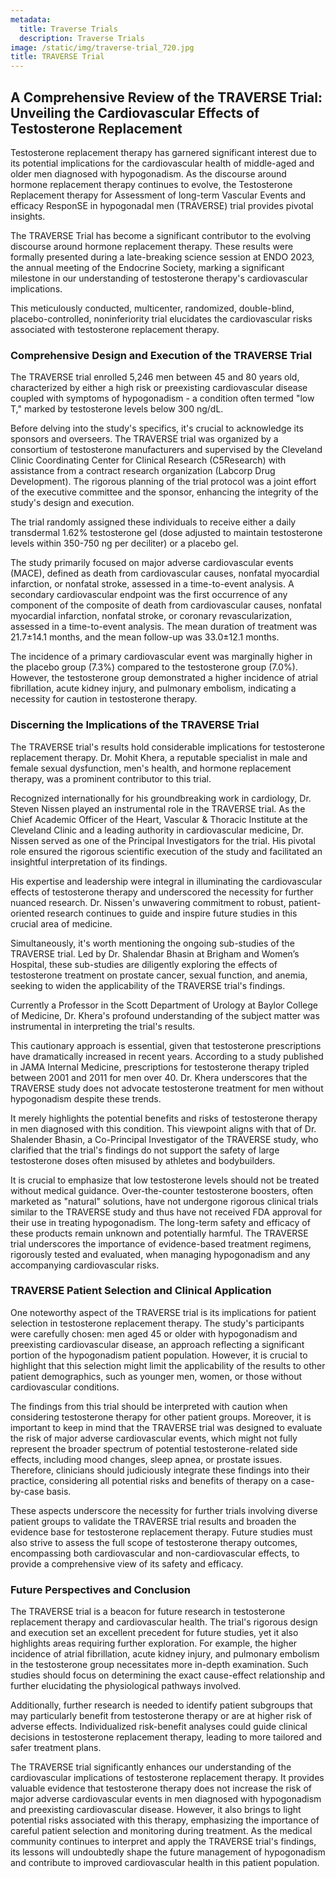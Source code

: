 ```yaml
---
metadata:
  title: Traverse Trials
  description: Traverse Trials
image: /static/img/traverse-trial_720.jpg
title: TRAVERSE Trial
---
```

## A Comprehensive Review of the TRAVERSE Trial: Unveiling the Cardiovascular Effects of Testosterone Replacement



Testosterone replacement therapy has garnered significant interest due to its potential implications for the cardiovascular health of middle-aged and older men diagnosed with hypogonadism. As the discourse around hormone replacement therapy continues to evolve, the Testosterone Replacement therapy for Assessment of long-term Vascular Events and efficacy ResponSE in hypogonadal men (TRAVERSE) trial provides pivotal insights.



The TRAVERSE Trial has become a significant contributor to the evolving discourse around hormone replacement therapy. These results were formally presented during a late-breaking science session at ENDO 2023, the annual meeting of the Endocrine Society, marking a significant milestone in our understanding of testosterone therapy's cardiovascular implications.



This meticulously conducted, multicenter, randomized, double-blind, placebo-controlled, noninferiority trial elucidates the cardiovascular risks associated with testosterone replacement therapy.



### Comprehensive Design and Execution of the TRAVERSE Trial

The TRAVERSE trial enrolled 5,246 men between 45 and 80 years old, characterized by either a high risk or preexisting cardiovascular disease coupled with symptoms of hypogonadism - a condition often termed "low T," marked by testosterone levels below 300 ng/dL. 



Before delving into the study's specifics, it's crucial to acknowledge its sponsors and overseers. The TRAVERSE trial was organized by a consortium of testosterone manufacturers and supervised by the Cleveland Clinic Coordinating Center for Clinical Research (C5Research) with assistance from a contract research organization (Labcorp Drug Development). The rigorous planning of the trial protocol was a joint effort of the executive committee and the sponsor, enhancing the integrity of the study's design and execution.



The trial randomly assigned these individuals to receive either a daily transdermal 1.62% testosterone gel (dose adjusted to maintain testosterone levels within 350-750 ng per deciliter) or a placebo gel.



The study primarily focused on major adverse cardiovascular events (MACE), defined as death from cardiovascular causes, nonfatal myocardial infarction, or nonfatal stroke, assessed in a time-to-event analysis. A secondary cardiovascular endpoint was the first occurrence of any component of the composite of death from cardiovascular causes, nonfatal myocardial infarction, nonfatal stroke, or coronary revascularization, assessed in a time-to-event analysis. The mean duration of treatment was 21.7±14.1 months, and the mean follow-up was 33.0±12.1 months.



The incidence of a primary cardiovascular event was marginally higher in the placebo group (7.3%) compared to the testosterone group (7.0%). However, the testosterone group demonstrated a higher incidence of atrial fibrillation, acute kidney injury, and pulmonary embolism, indicating a necessity for caution in testosterone therapy.



### Discerning the Implications of the TRAVERSE Trial

The TRAVERSE trial's results hold considerable implications for testosterone replacement therapy. Dr. Mohit Khera, a reputable specialist in male and female sexual dysfunction, men's health, and hormone replacement therapy, was a prominent contributor to this trial. 



Recognized internationally for his groundbreaking work in cardiology, Dr. Steven Nissen played an instrumental role in the TRAVERSE trial. As the Chief Academic Officer of the Heart, Vascular & Thoracic Institute at the Cleveland Clinic and a leading authority in cardiovascular medicine, Dr. Nissen served as one of the Principal Investigators for the trial. His pivotal role ensured the rigorous scientific execution of the study and facilitated an insightful interpretation of its findings. 



His expertise and leadership were integral in illuminating the cardiovascular effects of testosterone therapy and underscored the necessity for further nuanced research. Dr. Nissen's unwavering commitment to robust, patient-oriented research continues to guide and inspire future studies in this crucial area of medicine.



Simultaneously, it's worth mentioning the ongoing sub-studies of the TRAVERSE trial. Led by Dr. Shalendar Bhasin at Brigham and Women’s Hospital, these sub-studies are diligently exploring the effects of testosterone treatment on prostate cancer, sexual function, and anemia, seeking to widen the applicability of the TRAVERSE trial's findings.



Currently a Professor in the Scott Department of Urology at Baylor College of Medicine, Dr. Khera's profound understanding of the subject matter was instrumental in interpreting the trial's results.



This cautionary approach is essential, given that testosterone prescriptions have dramatically increased in recent years. According to a study published in JAMA Internal Medicine, prescriptions for testosterone therapy tripled between 2001 and 2011 for men over 40. Dr. Khera underscores that the TRAVERSE study does not advocate testosterone treatment for men without hypogonadism despite these trends. 



It merely highlights the potential benefits and risks of testosterone therapy in men diagnosed with this condition. This viewpoint aligns with that of Dr. Shalender Bhasin, a Co-Principal Investigator of the TRAVERSE study, who clarified that the trial's findings do not support the safety of large testosterone doses often misused by athletes and bodybuilders.



It is crucial to emphasize that low testosterone levels should not be treated without medical guidance. Over-the-counter testosterone boosters, often marketed as "natural" solutions, have not undergone rigorous clinical trials similar to the TRAVERSE study and thus have not received FDA approval for their use in treating hypogonadism. The long-term safety and efficacy of these products remain unknown and potentially harmful. The TRAVERSE trial underscores the importance of evidence-based treatment regimens, rigorously tested and evaluated, when managing hypogonadism and any accompanying cardiovascular risks.



### TRAVERSE Patient Selection and Clinical Application

One noteworthy aspect of the TRAVERSE trial is its implications for patient selection in testosterone replacement therapy. The study's participants were carefully chosen: men aged 45 or older with hypogonadism and preexisting cardiovascular disease, an approach reflecting a significant portion of the hypogonadism patient population. However, it is crucial to highlight that this selection might limit the applicability of the results to other patient demographics, such as younger men, women, or those without cardiovascular conditions.



The findings from this trial should be interpreted with caution when considering testosterone therapy for other patient groups. Moreover, it is important to keep in mind that the TRAVERSE trial was designed to evaluate the risk of major adverse cardiovascular events, which might not fully represent the broader spectrum of potential testosterone-related side effects, including mood changes, sleep apnea, or prostate issues. Therefore, clinicians should judiciously integrate these findings into their practice, considering all potential risks and benefits of therapy on a case-by-case basis.



These aspects underscore the necessity for further trials involving diverse patient groups to validate the TRAVERSE trial results and broaden the evidence base for testosterone replacement therapy. Future studies must also strive to assess the full scope of testosterone therapy outcomes, encompassing both cardiovascular and non-cardiovascular effects, to provide a comprehensive view of its safety and efficacy.



### Future Perspectives and Conclusion

The TRAVERSE trial is a beacon for future research in testosterone replacement therapy and cardiovascular health. The trial's rigorous design and execution set an excellent precedent for future studies, yet it also highlights areas requiring further exploration. For example, the higher incidence of atrial fibrillation, acute kidney injury, and pulmonary embolism in the testosterone group necessitates more in-depth examination. Such studies should focus on determining the exact cause-effect relationship and further elucidating the physiological pathways involved.



Additionally, further research is needed to identify patient subgroups that may particularly benefit from testosterone therapy or are at higher risk of adverse effects. Individualized risk-benefit analyses could guide clinical decisions in testosterone replacement therapy, leading to more tailored and safer treatment plans.



The TRAVERSE trial significantly enhances our understanding of the cardiovascular implications of testosterone replacement therapy. It provides valuable evidence that testosterone therapy does not increase the risk of major adverse cardiovascular events in men diagnosed with hypogonadism and preexisting cardiovascular disease. However, it also brings to light potential risks associated with this therapy, emphasizing the importance of careful patient selection and monitoring during treatment. As the medical community continues to interpret and apply the TRAVERSE trial's findings, its lessons will undoubtedly shape the future management of hypogonadism and contribute to improved cardiovascular health in this patient population.